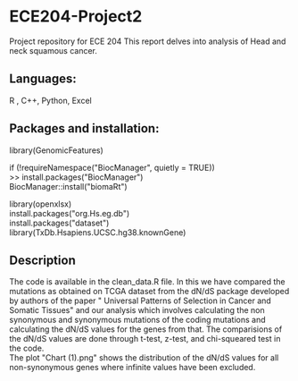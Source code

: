 # ECE204-Project2
Project repository for ECE 204
This report delves into analysis of Head and neck squamous cancer.

## Languages:
R , C++, Python, Excel

## Packages and installation:
library(GenomicFeatures)

if (!requireNamespace("BiocManager", quietly = TRUE)) <br />
    >> install.packages("BiocManager") <br />
BiocManager::install("biomaRt")

library(openxlsx) <br />
install.packages("org.Hs.eg.db") <br />
install.packages("dataset") <br />
library(TxDb.Hsapiens.UCSC.hg38.knownGene)

## Description
The code is available in the clean_data.R file. In this we have compared the mutations as obtained on TCGA dataset from the dN/dS package developed by authors of the paper " Universal Patterns of Selection in Cancer and Somatic Tissues" and our analysis which involves calculating the non synonymous and synonymous mutations of the coding mutations and calculating the dN/dS values for the genes from that. The comparisions of the dN/dS values are done through t-test, z-test, and chi-squeared test in the code. <br />
The plot "Chart (1).png" shows the distribution of the dN/dS values for all non-synonymous genes where infinite values have been excluded. 
